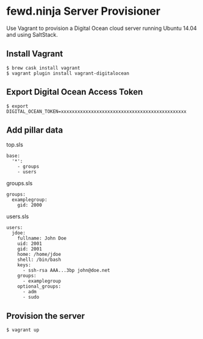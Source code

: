 # fewd.ninja Server Provisioner

Use Vagrant to provision a Digital Ocean cloud server running Ubuntu 14.04 and using SaltStack.

## Install Vagrant

    $ brew cask install vagrant
    $ vagrant plugin install vagrant-digitalocean

## Export Digital Ocean Access Token

    $ export DIGITAL_OCEAN_TOKEN=xxxxxxxxxxxxxxxxxxxxxxxxxxxxxxxxxxxxxxxxxxxxxx

## Add pillar data

top.sls

    base:
      '*':
        - groups
        - users

groups.sls

    groups:
      examplegroup:
        gid: 2000

users.sls

    users:
      jdoe:
        fullname: John Doe
        uid: 2001
        gid: 2001
        home: /home/jdoe
        shell: /bin/bash
        keys:
          - ssh-rsa AAA...3bp john@doe.net
        groups:
          - examplegroup
        optional_groups:
          - adm
          - sudo

## Provision the server

    $ vagrant up
